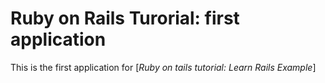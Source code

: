 # Ruby on Rails Turorial: first application

This is the first application for
[*Ruby on tails tutorial: Learn Rails Example*]